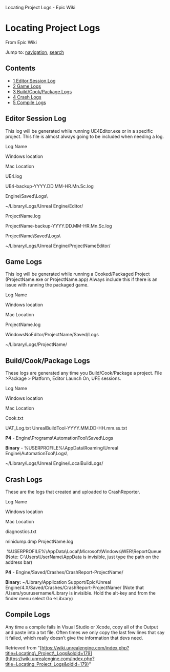  Locating Project Logs - Epic Wiki             

 

Locating Project Logs
=====================

From Epic Wiki

Jump to: [navigation](#mw-head), [search](#p-search)

Contents
--------

*   [1 Editor Session Log](#Editor_Session_Log)
*   [2 Game Logs](#Game_Logs)
*   [3 Build/Cook/Package Logs](#Build.2FCook.2FPackage_Logs)
*   [4 Crash Logs](#Crash_Logs)
*   [5 Compile Logs](#Compile_Logs)

Editor Session Log
------------------

This log will be generated while running UE4Editor.exe or in a specific project. This file is almost always going to be included when needing a log.

Log Name

Windows location

Mac Location

UE4.log

UE4-backup-YYYY.DD.MM-HR.Mn.Sc.log

Engine\\Saved\\Logs\\

~/Library/Logs/Unreal Engine/Editor/

ProjectName.log

ProjectName-backup-YYYY.DD.MM-HR.Mn.Sc.log

ProjectName\\Saved\\Logs\\

~/Library/Logs/Unreal Engine/ProjectNameEditor/

Game Logs
---------

This log will be generated while running a Cooked/Packaged Project (ProjectName.exe or ProjectName.app) Always include this if there is an issue with running the packaged game.

Log Name

Windows location

Mac Location

ProjectName.log

WindowsNoEditor/ProjectName/Saved/Logs

~/Library/Logs/ProjectName/

Build/Cook/Package Logs
-----------------------

These logs are generated any time you Build/Cook/Package a project. File >Package > Platform, Editor Launch On, UFE sessions.

Log Name

Windows location

Mac Location

Cook.txt

UAT\_Log.txt UnrealBuildTool-YYYY.MM.DD-HH.mm.ss.txt

**P4** - Engine\\Programs\\AutomationTool\\Saved\\Logs

**Binary** - %USERPROFILE%\\AppData\\Roaming\\Unreal Engine\\AutomationTool\\Logs\\

~/Library/Logs/Unreal Engine/LocalBuildLogs/

Crash Logs
----------

These are the logs that created and uploaded to CrashReporter.

Log Name

Windows location

Mac Location

diagnostics.txt

minidump.dmp ProjectName.log

 %USERPROFILE%\\AppData\\Local\\Microsoft\\Windows\\WER\\ReportQueue (Note: C:\\Users\\UserName\\AppData is invisible, just type the path on the address bar)

**P4** - Engine/Saved/Crashes/CrashReport-ProjectName/

**Binary:** ~/Library/Application Support/Epic/Unreal Engine/4.X/Saved/Crashes/CrashReport-ProjectName/ (Note that /Users/yourusername/Library is invisible. Hold the alt-key and from the finder menu select Go->Library)

Compile Logs
------------

Any time a compile fails in Visual Studio or Xcode, copy all of the Output and paste into a txt file. Often times we only copy the last few lines that say it failed, which really doesn’t give the information that devs need.

Retrieved from "[https://wiki.unrealengine.com/index.php?title=Locating\_Project\_Logs&oldid=179](https://wiki.unrealengine.com/index.php?title=Locating_Project_Logs&oldid=179)"